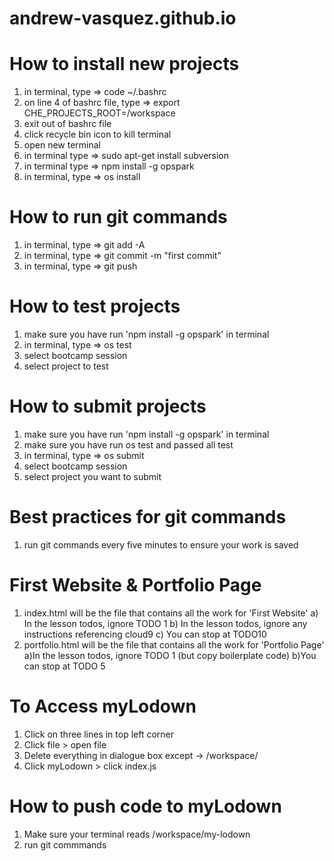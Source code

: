 # andrew-vasquez.github.io

# How to install new projects
1) in terminal, type => code ~/.bashrc
2) on line 4 of bashrc file, type => export CHE_PROJECTS_ROOT=/workspace
3) exit out of bashrc file
4) click recycle bin icon to kill terminal
5) open new terminal
6) in terminal type => sudo apt-get install subversion
7) in terminal type => npm install -g opspark
8) in terminal, type => os install

# How to run git commands
1) in terminal, type => git add -A
2) in terminal, type => git commit -m "first commit"
3) in terminal, type => git push

# How to test projects
1) make sure you have run 'npm install -g opspark' in terminal
2) in terminal, type => os test
3) select bootcamp session
4) select project to test

# How to submit projects
1) make sure you have run 'npm install -g opspark' in terminal
2) make sure you have run os test and passed all test
3) in terminal, type => os submit
4) select bootcamp session
5) select project you want to submit

# Best practices for git commands
1) run git commands every five minutes to ensure your work is saved

# First Website & Portfolio Page
1) index.html will be the file that contains all the work for 'First Website'
    a) In the lesson todos, ignore TODO 1
    b) In the lesson todos, ignore any instructions referencing cloud9
    c) You can stop at TODO10
2) portfolio.html will be the file that contains all the work for 'Portfolio Page'
    a)In the lesson todos, ignore TODO 1 (but copy boilerplate code)
    b)You can stop at TODO 5

# To Access myLodown
1) Click on three lines in top left corner
2) Click file > open file
3) Delete everything in dialogue box except -> /workspace/
4) Click myLodown > click index.js

# How to push code to myLodown
1) Make sure your terminal reads /workspace/my-lodown
2) run git commmands

